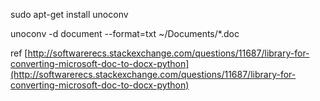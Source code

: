 
sudo apt-get install unoconv

unoconv -d document --format=txt ~/Documents/*.doc

ref [http://softwarerecs.stackexchange.com/questions/11687/library-for-converting-microsoft-doc-to-docx-python](http://softwarerecs.stackexchange.com/questions/11687/library-for-converting-microsoft-doc-to-docx-python)
